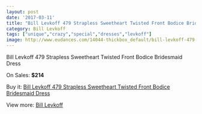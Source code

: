 ```yaml
---
layout: post
date: '2017-03-11'
title: "Bill Levkoff 479 Strapless Sweetheart Twisted Front Bodice Bridesmaid Dress"
category: Bill Levkoff
tags: ["unique","crazy","special","dresses","levkoff"]
image: http://www.eudances.com/14044-thickbox_default/bill-levkoff-479-strapless-sweetheart-twisted-front-bodice-bridesmaid-dress.jpg
---
```

Bill Levkoff 479 Strapless Sweetheart Twisted Front Bodice Bridesmaid Dress

On Sales: **$214**
<a href="https://www.eudances.com/en/bill-levkoff/4214-bill-levkoff-479-strapless-sweetheart-twisted-front-bodice-bridesmaid-dress.html"><amp-img layout="responsive" width="600" height="600" src="//www.eudances.com/14044-thickbox_default/bill-levkoff-479-strapless-sweetheart-twisted-front-bodice-bridesmaid-dress.jpg" alt="Bill Levkoff 479 Strapless Sweetheart Twisted Front Bodice Bridesmaid Dress 0" /></a>
<a href="https://www.eudances.com/en/bill-levkoff/4214-bill-levkoff-479-strapless-sweetheart-twisted-front-bodice-bridesmaid-dress.html"><amp-img layout="responsive" width="600" height="600" src="//www.eudances.com/14047-thickbox_default/bill-levkoff-479-strapless-sweetheart-twisted-front-bodice-bridesmaid-dress.jpg" alt="Bill Levkoff 479 Strapless Sweetheart Twisted Front Bodice Bridesmaid Dress 1" /></a>
<a href="https://www.eudances.com/en/bill-levkoff/4214-bill-levkoff-479-strapless-sweetheart-twisted-front-bodice-bridesmaid-dress.html"><amp-img layout="responsive" width="600" height="600" src="//www.eudances.com/14046-thickbox_default/bill-levkoff-479-strapless-sweetheart-twisted-front-bodice-bridesmaid-dress.jpg" alt="Bill Levkoff 479 Strapless Sweetheart Twisted Front Bodice Bridesmaid Dress 2" /></a>
<a href="https://www.eudances.com/en/bill-levkoff/4214-bill-levkoff-479-strapless-sweetheart-twisted-front-bodice-bridesmaid-dress.html"><amp-img layout="responsive" width="600" height="600" src="//www.eudances.com/14045-thickbox_default/bill-levkoff-479-strapless-sweetheart-twisted-front-bodice-bridesmaid-dress.jpg" alt="Bill Levkoff 479 Strapless Sweetheart Twisted Front Bodice Bridesmaid Dress 3" /></a>

Buy it: [Bill Levkoff 479 Strapless Sweetheart Twisted Front Bodice Bridesmaid Dress](https://www.eudances.com/en/bill-levkoff/4214-bill-levkoff-479-strapless-sweetheart-twisted-front-bodice-bridesmaid-dress.html "Bill Levkoff 479 Strapless Sweetheart Twisted Front Bodice Bridesmaid Dress")

View more: [Bill Levkoff](https://www.eudances.com/en/57-bill-levkoff "Bill Levkoff")